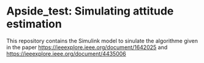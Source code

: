 # Apside_test: Simulating attitude estimation

This repository contains the Simulink model to sinulate the algorithme given in the paper https://ieeexplore.ieee.org/document/1642025 and https://ieeexplore.ieee.org/document/4435006
